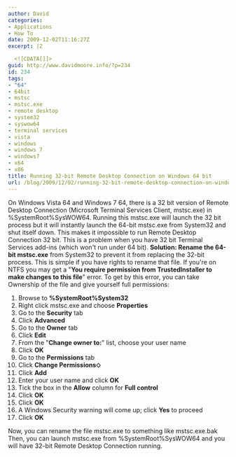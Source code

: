 ```yaml
---
author: David
categories:
- Applications
- How To
date: 2009-12-02T11:16:27Z
excerpt: |2

  <![CDATA[]]>
guid: http://www.davidmoore.info/?p=234
id: 234
tags:
- "64"
- 64bit
- mstsc
- mstsc.exe
- remote desktop
- system32
- syswow64
- terminal services
- vista
- windows
- windows 7
- windows7
- x64
- x86
title: Running 32-bit Remote Desktop Connection on Windows 64 bit
url: /blog/2009/12/02/running-32-bit-remote-desktop-connection-on-windows-64-bit/
---
```


On Windows Vista 64 and Windows 7 64, there is a 32 bit version of Remote Desktop Connection (Microsoft Terminal Services Client, mstsc.exe) in %SystemRoot%SysWOW64. Running this mstsc.exe will launch the 32 bit process but it will instantly launch the 64-bit mstsc.exe from System32 and shut itself down. This makes it impossible to run Remote Desktop Connection 32 bit. This is a problem when you have 32 bit Terminal Services add-ins (which won't run under 64 bit). <strong>Solution: R</strong><strong>ename the 64-bit mstsc.exe</strong> from System32 to prevent it from replacing the 32-bit process. This is simple if you have rights to rename that file. If you're on NTFS you may get a "<strong>You require permission from TrustedInstaller to make changes to this file</strong>" error. To get by this error, you can take Ownership of the file and give yourself full permissions: <ol> <li>Browse to <strong>%SystemRoot%System32</strong></li> <li>Right click mstsc.exe and choose <strong>Properties</strong></li> <li>Go to the <strong>Security</strong> tab</li> <li>Click <strong>Advanced</strong></li> <li>Go to the <strong>Owner</strong> tab</li> <li>Click <strong>Edit</strong></li> <li>From the "<strong>Change owner to:</strong>" list, choose your user name</li> <li>Click <strong>OK</strong></li> <li>Go to the <strong>Permissions</strong> tab</li> <li>Click <strong>Change Permissions⬦</strong></li> <li>Click <strong>Add</strong></li> <li>Enter your user name and click <strong>OK</strong></li> <li>Tick the box in the <strong>Allow</strong> column for <strong>Full control</strong></li> <li>Click <strong>OK</strong></li> <li>Click <strong>OK</strong></li> <li>A Windows Security warning will come up; click <strong>Yes</strong> to proceed</li> <li>Click <strong>OK</strong></li> </ol> Now, you can rename the file mstsc.exe to something like mstsc.exe.bak Then, you can launch mstsc.exe from %SystemRoot%SysWOW64 and you will have 32-bit Remote Desktop Connection running.